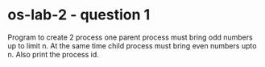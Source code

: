 # os-lab-2 - question 1
Program to create 2 process one parent process must bring odd numbers up to limit n. At the same time child process must bring even numbers upto n. Also print the process id.
